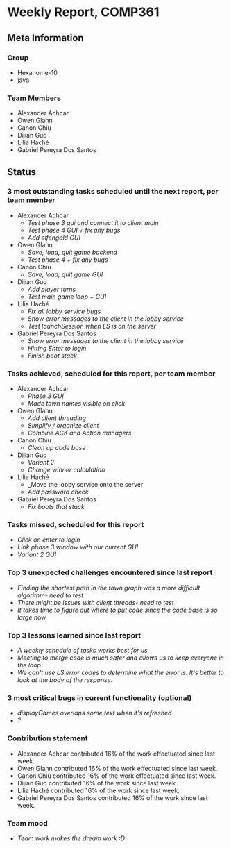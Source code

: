 # Weekly Report, COMP361

## Meta Information

### Group

- Hexanome-10
- java

### Team Members

- Alexander Achcar
- Owen Glahn
- Canon Chiu
- Dijian Guo
- Lilia Haché
- Gabriel Pereyra Dos Santos

## Status

### 3 most outstanding tasks scheduled until the next report, per team member

- Alexander Achcar
  - _Test phase 3 gui and connect it to client main_
  - _Test phase 4 GUI + fix any bugs_
  - _Add elfengold GUI_
- Owen Glahn
  - _Save, load, quit game backend_
  - _Test phase 4 + fix any bugs_
- Canon Chiu
  - _Save, load, quit game GUI_
- Dijian Guo
  - _Add player turns_
  - _Test main game loop + GUI_
- Lilia Haché
  - _Fix all lobby service bugs_
  - _Show error messages to the client in the lobby service_
  - _Test launchSession when LS is on the server_
- Gabriel Pereyra Dos Santos
  - _Show error messages to the client in the lobby service_
  - _Hitting Enter to login_
  - _Finish boot stack_

### Tasks achieved, scheduled for this report, per team member

- Alexander Achcar
  - _Phase 3 GUI_
  - _Made town names visible on click_
- Owen Glahn
  - _Add client threading_
  - _Simplify / organize client_
  - _Combine ACK and Action managers_
- Canon Chiu
  - _Clean up code base_
- Dijian Guo
  - _Variant 2_
  - _Change winner calculation_
- Lilia Haché
  - _Move the lobby service onto the server
  - _Add password check_
- Gabriel Pereyra Dos Santos
  - _Fix boots that stack_

### Tasks missed, scheduled for this report

- _Click on enter to login_
- _Link phase 3 window with our current GUI_
- _Variant 2 GUI_

### Top 3 unexpected challenges encountered since last report

- _Finding the shortest path in the town graph was a more difficult algorithm- need to test_
- _There might be issues with client threads- need to test_
- _It takes time to figure out where to put code since the code base is so large now_

### Top 3 lessons learned since last report

- _A weekly schedule of tasks works best for us_
- _Meeting to merge code is much safer and allows us to keep everyone in the loop_
- _We can't use LS error codes to determine what the error is. It's better to look at the body of the response._

### 3 most critical bugs in current functionality (optional)

- _displayGames overlaps some text when it's refreshed_
- _?_

### Contribution statement

- Alexander Achcar contributed 16% of the work effectuated since last week.
- Owen Glahn contributed 16% of the work effectuated since last week.
- Canon Chiu contributed 16% of the work effectuated since last week.
- Dijian Guo contributed 16% of the work since last week.
- Lilia Haché contributed 16% of the work since last week.
- Gabriel Pereyra Dos Santos contributed 16% of the work since last week.

### Team mood

- _Team work makes the dream work :D_
